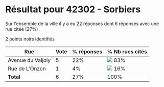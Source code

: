 # Résultat pour 42302 - Sorbiers

Sur l'ensemble de la ville il y a eu 22 réponses dont 6 réponses avec une rue citée (27%)

2 points noirs identifiés

| Rue | Vote | % réponses | % Nb rues cités|
|-----|------|------------|----------------|
| Avenue du Valjoly | 5 | 22% | <img src="../../img/bar_83.gif" />&nbsp;83%|
| Rue de L'Onzon | 1 | 4% | <img src="../../img/bar_16.gif" />&nbsp;16%|
| **Total** | 6 | 27% | 100%|

